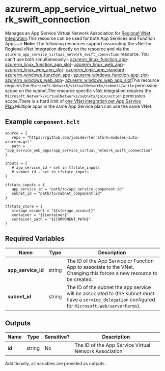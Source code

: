 # azurerm_app_service_virtual_network_swift_connection

Manages an App Service Virtual Network Association for [Regional VNet Integration](https://docs.microsoft.com/azure/app-service/web-sites-integrate-with-vnet#regional-vnet-integration).This resource can be used for both App Services and Function Apps.~> **Note:** The following resources support associating the vNet for Regional vNet Integration directly on the resource and via the `azurerm_app_service_virtual_network_swift_connection` resource. You can't use both simultaneously.- [azurerm_linux_function_app](linux_function_app.html)- [azurerm_linux_function_app_slot](linux_function_app_slot.html)- [azurerm_linux_web_app](linux_web_app.html)- [azurerm_linux_web_app_slot](linux_web_app_slot.html)- [azurerm_logic_app_standard](logic_app_standard.html)- [azurerm_windows_function_app](windows_function_app.html)- [azurerm_windows_function_app_slot](windows_function_app_slot.html)- [azurerm_windows_web_app](windows_web_app.html)- [azurerm_windows_web_app_slot](windows_web_app_slot.html)This resource requires the `Microsoft.Network/virtualNetworks/subnets/write` permission scope on the subnet.The resource specific vNet integration requires the `Microsoft.Network/virtualNetworks/subnets/join/action` permission scope.There is a hard limit of [one VNet integration per App Service Plan](https://docs.microsoft.com/azure/app-service/web-sites-integrate-with-vnet#regional-vnet-integration).Multiple apps in the same App Service plan can use the same VNet.

## Example `component.hclt`

```hcl
source = {
   repo = "https://github.com/jumidev/terraform-modules-auto-azurerm.git" 
   path = "app_service_web_apps/app_service_virtual_network_swift_connection" 
}

inputs = {
   # app_service_id → set in tfstate_inputs
   # subnet_id → set in tfstate_inputs
}

tfstate_inputs = {
   app_service_id = "path/to/app_service_component:id" 
   subnet_id = "path/to/subnet_component:id" 
}

tfstate_store = {
   storage_account = "${storage_account}" 
   container = "${container}" 
   container_path = "${COMPONENT_PATH}" 
}

```

## Required Variables

| Name | Type |  Description |
| ---- | --------- |  ----------- |
| **app_service_id** | string |  The ID of the App Service or Function App to associate to the VNet. Changing this forces a new resource to be created. | 
| **subnet_id** | string |  The ID of the subnet the app service will be associated to (the subnet must have a `service_delegation` configured for `Microsoft.Web/serverFarms`). | 



## Outputs

| Name | Type | Sensitive? | Description |
| ---- | ---- | --------- | --------- |
| **id** | string | No  | The ID of the App Service Virtual Network Association | 

Additionally, all variables are provided as outputs.
